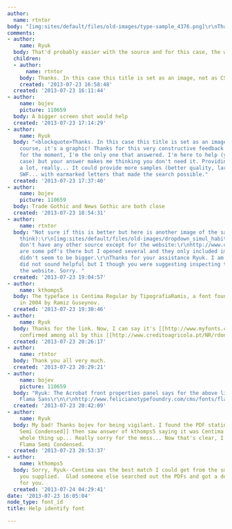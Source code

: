 ```yaml
---
author:
  name: rtntor
body: "[img:sites/default/files/old-images/type-sample_4376.png]\r\nThanks in advance! "
comments:
- author:
    name: Ryuk
  body: That'd probably easier with the source and for this case, the website...
  children:
  - author:
      name: rtntor
    body: Thanks. In this case this title is set as an image, not as CSS.
    created: '2013-07-23 16:58:48'
  created: '2013-07-23 16:11:44'
- author:
    name: bojev
    picture: 110659
  body: A bigger screen shot would help
  created: '2013-07-23 17:14:29'
- author:
    name: Ryuk
  body: "<blockquote>Thanks. In this case this title is set as an image, not as CSS.</blockquote>\r\nOf
    course, it's a graphic! Thanks for this very constructive feedback...\r\nLook,
    for the moment, I'm the only one that answered. I'm here to help (you in this
    case) but your answer makes me thinking you don't need it. Providing source helps,
    a lot, really... It could provide more samples (better quality, larger...), PDF,
    SWF... with earmarked letters that made the search possible."
  created: '2013-07-23 17:37:40'
- author:
    name: bojev
    picture: 110659
  body: Trade Gothic and News Gothic are both close
  created: '2013-07-23 18:54:31'
- author:
    name: rtntor
  body: "Not sure if this is better but here is another image of the same font (I
    think):\r\n[img:sites/default/files/old-images/dropdown_simul_habitOn_5385.gif]\r\nI
    don't have any other source except for the website:\r\nhttp://www.creditoagricola.pt/\r\nThere
    are some pdf's there but I opened several and they only included images and they
    didn't seem to be bigger.\r\nThanks for your assistance Ryuk. I am sorry if I
    did not sound helpful but I though you were suggesting inspecting the code for
    the website. Sorry. "
  created: '2013-07-23 19:04:57'
- author:
    name: kthomps5
  body: The typeface is Centima Regular by TipografiaRamis, a font foundry  established
    in 2004 by Ramiz Guseynov.
  created: '2013-07-23 19:30:46'
- author:
    name: Ryuk
  body: Thanks for the link. Now, I can say it's [[http://www.myfonts.com/fonts/tipografiaramis/centima|Centima]]
    confirmed among all by this [[http://www.creditoagricola.pt/NR/rdonlyres/C892924D-46DE-4B23-8E4C-E714421F875A/0/CANoticiasEmp_JUN12.pdf|PDF]].
  created: '2013-07-23 20:26:17'
- author:
    name: rtntor
  body: Thank you all very much.
  created: '2013-07-23 20:29:21'
- author:
    name: bojev
    picture: 110659
  body: "Ryuk: The Acrobat front properties panel says for the above linked PDF are
    Flama Sans\r\n\r\nhttp://www.felicianotypefoundry.com/cms/fonts/flama"
  created: '2013-07-23 20:42:09'
- author:
    name: Ryuk
  body: My bad! Thanks bojev for being vigilant. I found the PDF stating it's [[http://vllg.com/Feliciano/Flama_Semicondensed|Flama
    Semi Condensed]] then saw answer of kthomps5 saying it was Centima and mixed the
    whole thing up... Really sorry for the mess... Now that's clear, I confirm it's
    Flama Semi Condensed.
  created: '2013-07-23 20:53:37'
- author:
    name: kthomps5
  body: Sorry, Ryuk--Centima was the best match I could get from the small graphics
    you supplied.  Glad someone else searched out the PDFs and got a definitive answer
    for you.
  created: '2013-07-24 04:29:41'
date: '2013-07-23 16:05:04'
node_type: font_id
title: Help identify font

---
```

